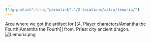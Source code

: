 ```yaml
---
{"dg-publish":true,"permalink":"/2-locations/astra/lemuria/"}
---
```



Area where we got the artifact for [[4. Player characters/Amantha the Fourth\|Amantha the Fourth]] from. Priest city ancient dragon.
![Lemuria.png](/img/user/Images/Lemuria.png)

